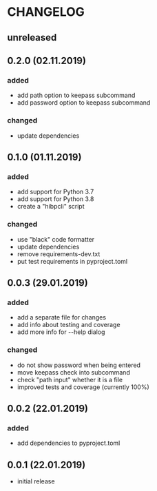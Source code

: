 # CHANGELOG

## unreleased

## 0.2.0 (02.11.2019)

### added

- add path option to keepass subcommand
- add password option to keepass subcommand

### changed

- update dependencies

## 0.1.0 (01.11.2019)

### added

- add support for Python 3.7
- add support for Python 3.8
- create a "hibpcli" script

### changed

- use "black" code formatter
- update dependencies
- remove requirements-dev.txt
- put test requirements in pyproject.toml

## 0.0.3 (29.01.2019)

### added

- add a separate file for changes
- add info about testing and coverage
- add more info for --help dialog

### changed

- do not show password when being entered
- move keepass check into subcommand
- check "path input" whether it is a file
- improved tests and coverage (currently 100%)


## 0.0.2 (22.01.2019)

### added

- add dependencies to pyproject.toml

## 0.0.1 (22.01.2019)

- initial release

